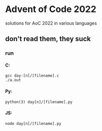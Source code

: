 # Advent of Code 2022

solutions for AoC 2022 in various languages

## don't read them, they suck

### run

#### C:
```
gcc day-[n]/[filename].c  
./a.out
```

#### Py:
```
python(3) day[n]/[filename].py
```

#### JS:
```
node day[n]/[filename].py
```

